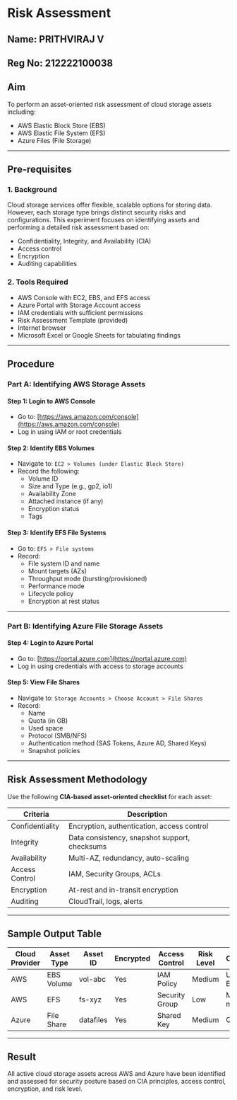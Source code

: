 # Risk Assessment
## Name: PRITHVIRAJ V
## Reg No: 212222100038

## Aim
To perform an asset-oriented risk assessment of cloud storage assets including:
- AWS Elastic Block Store (EBS)
- AWS Elastic File System (EFS)
- Azure Files (File Storage)

---

## Pre-requisites

### 1. Background
Cloud storage services offer flexible, scalable options for storing data. However, each storage type brings distinct security risks and configurations. This experiment focuses on identifying assets and performing a detailed risk assessment based on:
- Confidentiality, Integrity, and Availability (CIA)
- Access control
- Encryption
- Auditing capabilities

### 2. Tools Required
- AWS Console with EC2, EBS, and EFS access  
- Azure Portal with Storage Account access  
- IAM credentials with sufficient permissions  
- Risk Assessment Template (provided)  
- Internet browser  
- Microsoft Excel or Google Sheets for tabulating findings

---

## Procedure

### Part A: Identifying AWS Storage Assets

#### Step 1: Login to AWS Console
- Go to: [https://aws.amazon.com/console](https://aws.amazon.com/console)  
- Log in using IAM or root credentials

#### Step 2: Identify EBS Volumes
- Navigate to: `EC2 > Volumes (under Elastic Block Store)`
- Record the following:
  - Volume ID
  - Size and Type (e.g., gp2, io1)
  - Availability Zone
  - Attached instance (if any)
  - Encryption status
  - Tags

#### Step 3: Identify EFS File Systems
- Go to: `EFS > File systems`
- Record:
  - File system ID and name
  - Mount targets (AZs)
  - Throughput mode (bursting/provisioned)
  - Performance mode
  - Lifecycle policy
  - Encryption at rest status

---

### Part B: Identifying Azure File Storage Assets

#### Step 4: Login to Azure Portal
- Go to: [https://portal.azure.com](https://portal.azure.com)
- Log in using credentials with access to storage accounts

#### Step 5: View File Shares
- Navigate to: `Storage Accounts > Choose Account > File Shares`
- Record:
  - Name
  - Quota (in GB)
  - Used space
  - Protocol (SMB/NFS)
  - Authentication method (SAS Tokens, Azure AD, Shared Keys)
  - Snapshot policies

---

## Risk Assessment Methodology

Use the following **CIA-based asset-oriented checklist** for each asset:

| Criteria         | Description                                  |
|------------------|----------------------------------------------|
| Confidentiality  | Encryption, authentication, access control   |
| Integrity        | Data consistency, snapshot support, checksums|
| Availability     | Multi-AZ, redundancy, auto-scaling           |
| Access Control   | IAM, Security Groups, ACLs                   |
| Encryption       | At-rest and in-transit encryption            |
| Auditing         | CloudTrail, logs, alerts                     |

---

## Sample Output Table

| Cloud Provider | Asset Type | Asset ID  | Encrypted | Access Control  | Risk Level | Comments         |
|----------------|------------|-----------|-----------|------------------|------------|------------------|
| AWS            | EBS Volume | vol-abc   | Yes       | IAM Policy       | Medium     | Used by EC2      |
| AWS            | EFS        | fs-xyz    | Yes       | Security Group   | Low        | Multi-AZ mount   |
| Azure          | File Share | datafiles | Yes       | Shared Key       | Medium     | Quota 1TB        |

---

## Result

All active cloud storage assets across AWS and Azure have been identified and assessed for security posture based on CIA principles, access control, encryption, and risk level.
